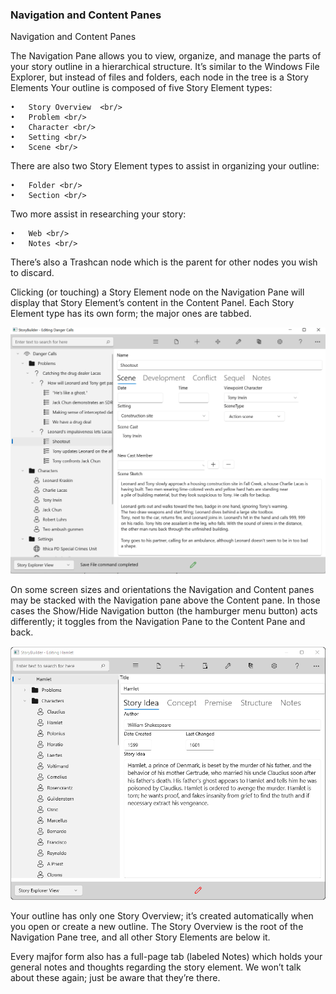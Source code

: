 ### Navigation and  Content Panes ###
Navigation and Content Panes <br/>

The Navigation Pane allows you to view, organize, and manage the parts of your story outline in a hierarchical structure.  It’s similar to the Windows File Explorer, but instead of files and folders, each node in the tree is a Story Elements  Your outline is composed of five Story Element types: <br/>

	•	Story Overview  <br/>
	•	Problem <br/>
	•	Character <br/>
	•	Setting <br/>
	•	Scene <br/>

There are also two  Story Element types to assist in organizing your outline: <br/>

	•	Folder <br/>
	•	Section <br/>

Two more assist in researching your story: <br/>

	•	Web <br/>
	•	Notes <br/>

There’s also a Trashcan node which is the parent for other nodes you wish to discard. <br/>

Clicking (or touching) a Story Element node on the Navigation Pane will display that Story Element’s  content in the Content Panel. Each Story Element type has its own form; the major ones are tabbed. <br/>

![](Danger-Calls-Shootout.png)


On some screen sizes and orientations the Navigation and Content panes may be stacked with the Navigation pane above the Content pane. In those cases the Show/Hide Navigation button (the hamburger menu button) acts differently; it toggles from the Navigation Pane to the Content Pane and back. <br/>

![](Navigation-and-Content-Pane.png)


Your outline has only one Story Overview; it’s created automatically when you open or create a new outline. The Story Overview is the root of the Navigation Pane tree, and all other Story Elements are below it.  <br/>

Every majfor form also has a full-page tab (labeled Notes) which holds your general notes and thoughts regarding the story element. We won’t talk about these again; just be aware that they’re there. <br/>


